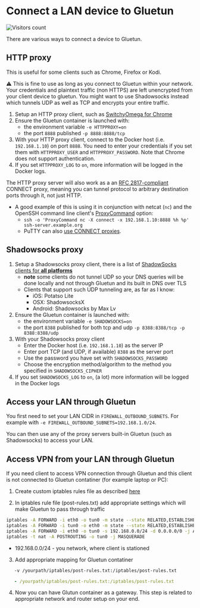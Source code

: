 # Connect a LAN device to Gluetun

![Visitors count](https://visitor-badge.laobi.icu/badge?page_id=gluetun.setup.connect-to-gluetun)

There are various ways to connect a device to Gluetun.

## HTTP proxy

This is useful for some clients such as Chrome, Firefox or Kodi.

⚠️ This is fine to use as long as you connect to Gluetun within your network. Your credentials and plaintext traffic (non HTTPS) are left unencrypted from your client device to gluetun. You might want to use Shadowsocks instead which tunnels UDP as well as TCP and encrypts your entire traffic.

1. Setup an HTTP proxy client, such as [SwitchyOmega for Chrome](https://chrome.google.com/webstore/detail/proxy-switchyomega/padekgcemlokbadohgkifijomclgjgif?hl=en)
1. Ensure the Gluetun container is launched with:
    - the environment variable `-e HTTPPROXY=on`
    - the port `8888` published `-p 8888:8888/tcp`
1. With your HTTP proxy client, connect to the Docker host (i.e. `192.168.1.10`) on port `8888`. You need to enter your credentials if you set them with `HTTPPROXY_USER` and `HTTPPROXY_PASSWORD`. Note that Chrome does not support authentication.
1. If you set `HTTPPROXY_LOG` to `on`, more information will be logged in the Docker logs.

The HTTP proxy server will also work as a an [RFC 2817-compliant](https://www.rfc-editor.org/rfc/rfc2817#section-5.2) CONNECT proxy, meaning you can tunnel protocol to arbitrary destination ports through it, not just HTTP.

- A good example of this is using it in conjunction with netcat (`nc`) and the OpenSSH command line client's [ProxyCommand](https://man.openbsd.org/ssh_config#ProxyCommand) option:
  - `ssh -o 'ProxyCommand nc -X connect -x 192.168.1.10:8888 %h %p' ssh-server.example.org`
  - PuTTY can also [use CONNECT proxies](https://the.earth.li/~sgtatham/putty/0.80/htmldoc/Chapter4.html#config-proxy).
  
## Shadowsocks proxy

1. Setup a Shadowsocks proxy client, there is a list of [ShadowSocks clients for **all platforms**](https://shadowsocks.org/doc/getting-started.html#getting-started)
    - **note** some clients do not tunnel UDP so your DNS queries will be done locally and not through Gluetun and its built in DNS over TLS
    - Clients that support such UDP tunneling are, as far as I know:
        - iOS: Potatso Lite
        - OSX: ShadowsocksX
        - Android: Shadowsocks by Max Lv
1. Ensure the Gluetun container is launched with:
    - the environment variable `-e SHADOWSOCKS=on`
    - the port `8388` published for both tcp and udp `-p 8388:8388/tcp -p 8388:8388/udp`
1. With your Shadowsocks proxy client
    - Enter the Docker host (i.e. `192.168.1.10`) as the server IP
    - Enter port TCP (and UDP, if available) `8388` as the server port
    - Use the password you have set with `SHADOWSOCKS_PASSWORD`
    - Choose the encryption method/algorithm to the method you specified in `SHADOWSOCKS_CIPHER`
1. If you set `SHADOWSOCKS_LOG` to `on`, (a lot) more information will be logged in the Docker logs

## Access your LAN through Gluetun

You first need to set your LAN CIDR in `FIREWALL_OUTBOUND_SUBNETS`.
For example with `-e FIREWALL_OUTBOUND_SUBNETS=192.168.1.0/24`.

You can then use any of the proxy servers built-in Gluetun (such as Shadowsocks) to access your LAN.


## Access VPN from your LAN through Gluetun

If you need client to access VPN connection through Gluetun and this client is not connected to Gluetun contatiner (for example laptop or PC):

1. Create custom iptables rules file as described [here](https://github.com/qdm12/gluetun-wiki/blob/719e1a0bf7cc65391123f3f85427b8cde417c059/setup/options/firewall.md?plain=1#L7)

2. In iptables rule file (post-rules.txt) add appropriate settings which will make Gluetun to pass through traffic 
```sh
iptables -A FORWARD -i eth0 -o tun0 -m state --state RELATED,ESTABLISHED -j ACCEPT
iptables -A FORWARD -i tun0 -o eth0 -m state --state RELATED,ESTABLISHED -j ACCEPT
iptables -A FORWARD -i eth0 -o tun0 -s 192.168.0.0/24 -d 0.0.0.0/0 -j ACCEPT
iptables -t nat -A POSTROUTING -o tun0 -j MASQUERADE
```
* 192.168.0.0/24 - you network, where client is stationed

3. Add appropriate mapping for Gluetun contatiner
```sh
   -v /yourpath/iptables/post-rules.txt:/iptables/post-rules.txt
```
```yml
   - /yourpath/iptables/post-rules.txt:/iptables/post-rules.txt
```

4. Now you can have Glutun container as a gateway. This step is related to appropriate network and router setup on your end.
